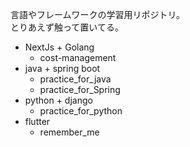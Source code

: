 言語やフレームワークの学習用リポジトリ。
<br>
とりあえず触って置いてる。
* NextJs + Golang
  - cost-management
* java + spring boot
  - practice_for_java
  - practice_for_Spring
* python + django
  - practice_for_python
* flutter
  - remember_me

<!--
**yf-practice-projects/yf-practice-projects** is a ✨ _special_ ✨ repository because its `README.md` (this file) appears on your GitHub profile.

Here are some ideas to get you started:

- 🔭 I’m currently working on ...
- 🌱 I’m currently learning ...
- 👯 I’m looking to collaborate on ...
- 🤔 I’m looking for help with ...
- 💬 Ask me about ...
- 📫 How to reach me: ...
- 😄 Pronouns: ...
- ⚡ Fun fact: ...
-->
